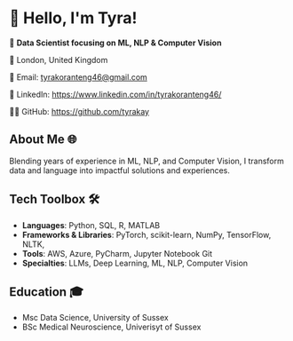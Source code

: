 # 👋 Hello, I'm Tyra!

🚀 **Data Scientist focusing on ML, NLP & Computer Vision**  

📍 London, United Kingdom

📧 Email: tyrakoranteng46@gmail.com 

🔗 LinkedIn: https://www.linkedin.com/in/tyrakoranteng46/  

👨‍💻 GitHub: https://github.com/tyrakay

## About Me 🌐
Blending years of experience in ML, NLP, and Computer Vision, I transform data and language into impactful solutions and experiences.

## Tech Toolbox 🛠️
- **Languages**: Python, SQL, R, MATLAB
- **Frameworks & Libraries**: PyTorch, scikit-learn, NumPy, TensorFlow, NLTK,
- **Tools**: AWS, Azure, PyCharm, Jupyter Notebook Git
- **Specialties**: LLMs, Deep Learning, ML, NLP, Computer Vision

## Education 🎓
- Msc Data Science, University of Sussex
- BSc Medical Neuroscience, Univerisyt of Sussex


